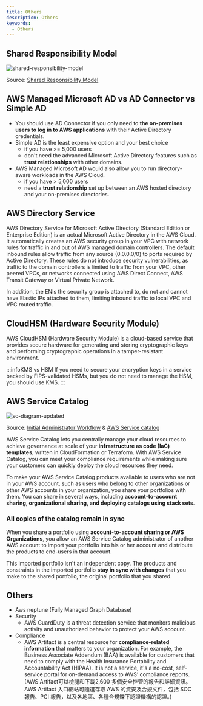 ```yaml
---
title: Others
description: Others
keywords:
  - Others
---
```


## Shared Responsibility Model

![shared-responsibility-model](/img/aws/other/shared-responsibility-model.jpg)

Source: [Shared Responsibility Model](https://aws.amazon.com/compliance/shared-responsibility-model/)

## AWS Managed Microsoft AD vs AD Connector vs Simple AD

- You should use AD Connector if you only need to **the on-premises users to log in to AWS applications** with their Active Directory credentials.
- Simple AD is the least expensive option and your best choice 
  - if you have >= 5,000 users
  - don't need the advanced Microsoft Active Directory features such as **trust relationships** with other domains.
- AWS Managed Microsoft AD would also allow you to run directory-aware workloads in the AWS Cloud. 
  - if you have > 5,000 users 
  - need a **trust relationship** set up between an AWS hosted directory and your on-premises directories.

## AWS Directory Service

AWS Directory Service for Microsoft Active Directory (Standard Edition or Enterprise Edition) is an actual Microsoft Active Directory in the AWS Cloud. It automatically creates an AWS security group in your VPC with network rules for traffic in and out of AWS managed domain controllers. The default inbound rules allow traffic from any source (0.0.0.0/0) to ports required by Active Directory. These rules do not introduce security vulnerabilities, as traffic to the domain controllers is limited to traffic from your VPC, other peered VPCs, or networks connected using AWS Direct Connect, AWS Transit Gateway or Virtual Private Network.

In addition, the ENIs the security group is attached to, do not and cannot have Elastic IPs attached to them, limiting inbound traffic to local VPC and VPC routed traffic.


## CloudHSM (Hardware Security Module)

AWS CloudHSM (Hardware Security Module) is a cloud-based service that provides secure hardware for generating and storing cryptographic keys and performing cryptographic operations in a tamper-resistant environment.

:::infoKMS vs HSM
If you need to secure your encryption keys in a service backed by FIPS-validated HSMs, but you do not need to manage the HSM, you should use KMS.
:::

##  AWS Service Catalog

![sc-diagram-updated](/img/aws/other/sc-diagram-updated.png)

Source: [Initial Administrator Workflow](https://docs.aws.amazon.com/servicecatalog/latest/adminguide/what-is_concepts.html) & [AWS Service catalog](https://aws.amazon.com/servicecatalog/)

AWS Service Catalog lets you centrally manage your cloud resources to achieve governance at scale of your **infrastructure as code (IaC) templates**, written in CloudFormation or Terraform. With AWS Service Catalog, you can meet your compliance requirements while making sure your customers can quickly deploy the cloud resources they need.

To make your AWS Service Catalog products available to users who are not in your AWS account, such as users who belong to other organizations or other AWS accounts in your organization, you share your portfolios with them. You can share in several ways, including **account-to-account sharing, organizational sharing, and deploying catalogs using stack sets**.

### All copies of the catalog remain in sync

When you share a portfolio using **account-to-account sharing or AWS Organizations**, you allow an AWS Service Catalog administrator of another AWS account to import your portfolio into his or her account and distribute the products to end-users in that account.

This imported portfolio isn't an independent copy. The products and constraints in the imported portfolio **stay in sync with changes** that you make to the shared portfolio, the original portfolio that you shared. 



## Others

- Aws neptune (Fully Managed Graph Database)
- Security
  - AWS GuardDuty is a threat detection service that monitors malicious activity and unauthorized behavior to protect your AWS account.
- Compliance
  - AWS Artifact is a central resource for **compliance-related information** that matters to your organization. For example, the Business Associate Addendum (BAA) is available for customers that need to comply with the Health Insurance Portability and Accountability Act (HIPAA). It is not a service, it's a no-cost, self-service portal for on-demand access to AWS’ compliance reports. (AWS Artifact可以檢閱和下載2,600 多個安全控管的報告和詳細資訊。AWS Artifact 入口網站可隨選存取 AWS 的資安及合規文件，包括 SOC 報告、PCI 報告，以及各地區、各種合規鍊下認證機構的認證。)